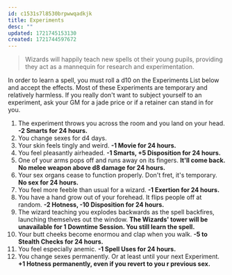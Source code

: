 ```yaml
---
id: c1531s7l8530brpwwqadkjk
title: Experiments
desc: ""
updated: 1721745153130
created: 1721744597672
---
```


> Wizards will happily teach new spells ot their young pupils, providing they act as a mannequin for research and experimentation.

In order to learn a spell, you must roll a d10 on the Experiments List below and accept the effects. Most of these Experiments are temporary and relatively harmless. If you really don't want to subject yourself to an experiment, ask your GM for a jade price or if a retainer can stand in for you.

1. The experiment throws you across the room and you land on your head. **-2 Smarts for 24 hours.**
2. You change sexes for d4 days.
3. Your skin feels tingly and weird. **-1 Movie for 24 hours.**
4. You feel pleasantly airheaded. **-1 Smarts, +5 Disposition for 24 hours.**
5. One of your arms pops off and runs away on its fingers. **It'll come back. No melee weapon above d8 damage for 24 hours.**
6. Your sex organs cease to function properly. Don't fret, it's temporary. **No sex for 24 hours.**
7. You feel more feeble than usual for a wizard. **-1 Exertion for 24 hours.**
8. You have a hand grow out of your forehead. It flips people off at random. **-2 Hotness, -10 Disposition for 24 hours.**
9. The wizard teaching you explodes backwards as the spell backfires, launching themselves out the window. **The Wizards' tower will be unavailable for 1 Downtime Session. You still learn the spell.**
10. Your butt cheeks become enormou and clap when you walk. **-5 to Stealth Checks for 24 hours.**
11. You feel especially anemic. **-1 Spell Uses for 24 hours.**
12. You change sexes permanently. Or at least until your next Experiment. **+1 Hotness permanently, even if you revert to you r previous sex.**
